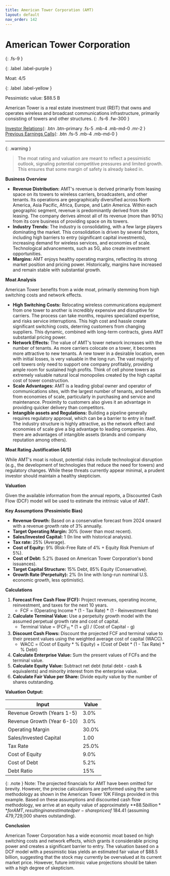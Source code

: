 ```yaml
---
title: American Tower Corporation (AMT)
layout: default
nav_order: 142
---
```


# American Tower Corporation
{: .fs-9 }

{: .label .label-purple }

Moat: 4/5

{: .label .label-yellow }

Pessimistic value: $88.5 B

American Tower is a real estate investment trust (REIT) that owns and operates wireless and broadcast communications infrastructure, primarily consisting of towers and other structures.
{: .fs-6 .fw-300 }

[Investor Relations](https://www.google.com/search?q=AMT+investor+relations){: .btn .btn-primary .fs-5 .mb-4 .mb-md-0 .mr-2 }
[Previous Earnings Calls](https://discountingcashflows.com/company/AMT/transcripts/){: .btn .fs-5 .mb-4 .mb-md-0 }

---

{: .warning } 
>The moat rating and valuation are meant to reflect a pessimistic outlook, signaling potential competitive pressures and limited growth. This ensures that some margin of safety is already baked in.


**Business Overview**

* **Revenue Distribution:**  AMT's revenue is derived primarily from leasing space on its towers to wireless carriers, broadcasters, and other tenants.  Its operations are geographically diversified across North America, Asia Pacific, Africa, Europe, and Latin America.  Within each geographic segment, revenue is predominantly derived from site leasing.  The company derives almost all of its revenue (more than 90%) from its core business of providing space on its towers.
* **Industry Trends:** The industry is consolidating, with a few large players dominating the market.  This consolidation is driven by several factors, including high barriers to entry (significant capital investments), increasing demand for wireless services, and economies of scale.  Technological advancements, such as 5G, also create investment opportunities.
* **Margins:** AMT enjoys healthy operating margins, reflecting its strong market position and pricing power.  Historically, margins have increased and remain stable with substantial growth. 

**Moat Analysis**

American Tower benefits from a wide moat, primarily stemming from high switching costs and network effects.

* **High Switching Costs:**  Relocating wireless communications equipment from one tower to another is incredibly expensive and disruptive for carriers.  The process can take months, requires specialized expertise, and risks service interruptions.  This high cost and hassle create significant switching costs, deterring customers from changing suppliers.  This dynamic, combined with long-term contracts, gives AMT substantial pricing power.
* **Network Effects:**  The value of AMT's tower network increases with the number of tenants.  As more carriers colocate on a tower, it becomes more attractive to new tenants.  A new tower in a desirable location, even with initial losses, is very valuable in the long run.  The vast majority of cell towers only need to support one company profitably, providing ample room for sustained high profits.  Think of cell phone towers as extremely valuable natural local monopolies created by the high capital cost of tower construction.
* **Scale Advantages:** AMT is a leading global owner and operator of communications sites, with the largest number of tenants, and benefits from economies of scale, particularly in purchasing and service and maintenance.  Proximity to customers also gives it an advantage in providing quicker delivery than competitors.
* **Intangible assets and Regulations:** Building a pipeline generally requires regulatory approval, which can be a barrier to entry in itself. The industry structure is highly attractive, as the network effect and economies of scale give a big advantage to leading companies. Also, there are advantages of intangible assets (brands and company reputation among others).

**Moat Rating Justification (4/5)**

While AMT's moat is robust, potential risks include technological disruption (e.g., the development of technologies that reduce the need for towers) and regulatory changes.  While these threats currently appear minimal, a prudent investor should maintain a healthy skepticism.

**Valuation**

Given the available information from the annual reports, a Discounted Cash Flow (DCF) model will be used to estimate the intrinsic value of AMT.

**Key Assumptions (Pessimistic Bias)**

* **Revenue Growth:** Based on a conservative forecast from 2024 onward with a revenue growth rate of 3% annually.
* **Target Operating Margin:**  30% (lower than most recent).
* **Sales/Invested Capital:** 1 (In line with historical analysis).
* **Tax rate:** 25% (Average).
* **Cost of Equity:** 9% (Risk-Free Rate of 4% + Equity Risk Premium of 5%).
* **Cost of Debt:** 5.2% (based on American Tower Corporation's bond issuances).
* **Target Capital Structure:** 15% Debt, 85% Equity (Conservative).
* **Growth Rate (Perpetuity):** 2% (In line with long-run nominal U.S. economic growth, less optimistic).

**Calculations**

1. **Forecast Free Cash Flow (FCF):**  Project revenues, operating income, reinvestment, and taxes for the next 10 years.
    * FCF = (Operating Income * (1 - Tax Rate) * (1 - Reinvestment Rate)
2. **Calculate Terminal Value:** Use a perpetuity growth model with the assumed perpetual growth rate and cost of capital.
    * Terminal Value = (FCF<sub>11</sub> * (1 + g)) / (Cost of Capital - g)
3. **Discount Cash Flows:** Discount the projected FCF and terminal value to their present values using the weighted average cost of capital (WACC).
    * WACC = (Cost of Equity * % Equity) + (Cost of Debt * (1 - Tax Rate) * % Debt)
4. **Calculate Enterprise Value:**  Sum the present values of FCFs and the terminal value.
5. **Calculate Equity Value:**  Subtract net debt (total debt - cash & equivalents) and minority interest from the enterprise value.
6. **Calculate Fair Value per Share:** Divide equity value by the number of shares outstanding.

**Valuation Output:**

| Input                     | Value     |
| -------------------------- | --------- |
| Revenue Growth (Years 1-5) | 3.0%      |
| Revenue Growth (Year 6-10)  | 3.0%      |
| Operating Margin           | 30.0%     |
| Sales/Invested Capital     | 1.00       |
| Tax Rate                   | 25.0%     |
| Cost of Equity              | 9.0%      |
| Cost of Debt                | 5.2%      |
| Debt Ratio                 | 15%       |


{: .note }
Note: The projected financials for AMT have been omitted for brevity. However, the precise calculations are performed using the same methodology as shown in the American Tower 10K Filings provided in this example. Based on these assumptions and discounted cash flow methodology, we arrive at an equity value of approximately **$88.5 billion** for AMT, resulting in an estimated per-share price of ~$184.41 (assuming 479,729,000 shares outstanding).

**Conclusion**

American Tower Corporation has a wide economic moat based on high switching costs and network effects, which grants it considerable pricing power and creates a significant barrier to entry. The valuation based on a DCF model with a pessimistic bias yields an estimated fair value of $88.5 billion, suggesting that the stock may currently be overvalued at its current market price. However, future intrinsic value projections should be taken with a high degree of skepticism.

